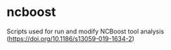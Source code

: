 # ncboost
Scripts used for run and modify NCBoost tool analysis (https://doi.org/10.1186/s13059-019-1634-2) 
